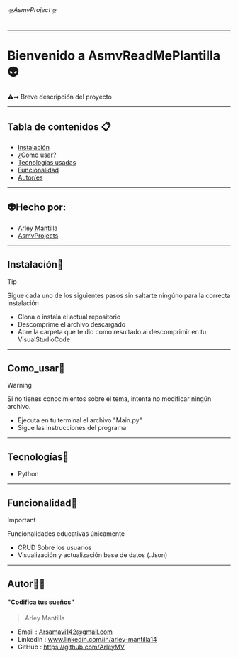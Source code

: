 ###### 🛸AsmvProject🛸

---
# Bienvenido a AsmvReadMePlantilla 👽️
⚠️➡︎ Breve descripción del proyecto

---
## Tabla de contenidos 📋

- [Instalación](#Instalación) 
- [¿Como usar?](#Como_usar) 
- [Tecnologías usadas](#Tecnologías)
- [Funcionalidad](#Funcionalidad)
- [Autor/es](#Autor)
---
## 👽️Hecho por:
- [Arley Mantilla](#Autor)
- [AsmvProjects](#AsmvProjects)

---
## Instalación📂
> [!TIP]
>Sigue cada uno de los siguientes pasos sin saltarte ningúno para la correcta instalación
- Clona o instala el actual repositorio
- Descomprime el archivo descargado
- Abre la carpeta que te dio como resultado al descomprimir en tu VisualStudioCode
---
## Como_usar💼
> [!WARNING]
>Si no tienes conocimientos sobre el tema, intenta no modificar ningún archivo.
- Ejecuta en tu terminal el archivo "Main.py"
- Sigue las instrucciones del programa
---
## Tecnologías📱
- Python
---
## Funcionalidad💭
> [!IMPORTANT]  
> Funcionalidades educativas únicamente
- CRUD Sobre los usuarios
- Visualización y actualización base de datos (.Json)
---
## Autor👨‍💻
#### "Codifica tus sueños"
> Arley Mantilla
- Email : 		Arsamavi142@gmail.com
- LinkedIn : 	www.linkedin.com/in/arley-mantilla14
- GitHub :		https://github.com/ArleyMV
